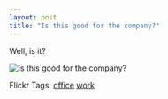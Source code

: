 ```yaml
---
layout: post
title: "Is this good for the company?"
---
```


<p>Well, is it?</p>
<p><img alt="Is this good for the company?" src="http://farm3.static.flickr.com/2168/2151210429_a7a7276ea8_o.jpg" /> </p>
<div class="tags" id="scid:0767317B-992E-4b12-91E0-4F059A8CECA8:11be9150-47cb-4dc2-ad32-53cf8493a186">Flickr Tags: <a href="http://flickr.com/photos/tags/office" target="_blank" rel="tag">office</a> <a href="http://flickr.com/photos/tags/work" target="_blank" rel="tag">work</a></div> 
